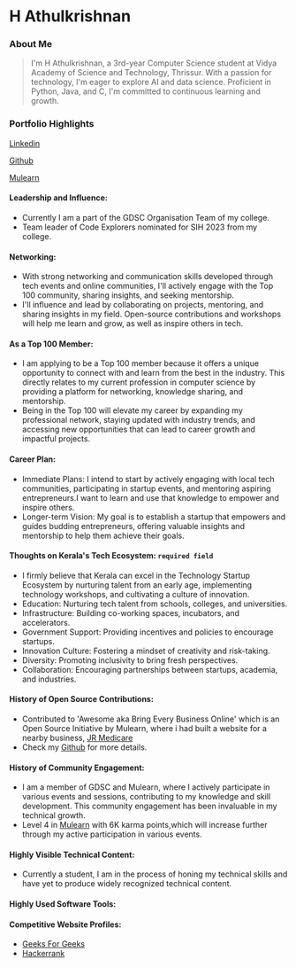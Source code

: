 # H Athulkrishnan

### About Me

> I'm H Athulkrishnan, a 3rd-year Computer Science student at Vidya Academy of Science and Technology, Thrissur. With a passion for technology, I'm eager to explore AI and data science. Proficient in Python, Java, and C, I'm committed to continuous learning and growth.


### Portfolio Highlights

[Linkedin](https://www.linkedin.com/in/h-athulkrishnan/)

[Github](https://github.com/athul-2003)

[Mulearn](https://app.mulearn.org/dashboard/profile)


#### Leadership and Influence: 

- Currently I am a part of the GDSC Organisation Team of my college.
- Team leader of Code Explorers nominated for SIH 2023 from my college.

#### Networking: 

- With strong networking and communication skills developed through tech events and online communities, I'll actively engage with the Top 100 community, sharing insights, and seeking mentorship.
- I'll influence and lead by collaborating on projects, mentoring, and sharing insights in my field. Open-source contributions and workshops will help me learn and grow, as well as inspire others in tech.

#### As a Top 100 Member: 

- I am applying to be a Top 100 member because it offers a unique opportunity to connect with and learn from the best in the industry. This directly relates to my current profession in computer science by providing a platform for networking, knowledge sharing, and mentorship.
- Being in the Top 100 will elevate my career by expanding my professional network, staying updated with industry trends, and accessing new opportunities that can lead to career growth and impactful projects.

#### Career Plan: 

- Immediate Plans: I intend to start by actively engaging with local tech communities, participating in startup events, and mentoring aspiring entrepreneurs.I want to learn and use that knowledge to empower and inspire others.
- Longer-term Vision: My goal is to establish a startup that empowers and guides budding entrepreneurs, offering valuable insights and mentorship to help them achieve their goals. 

#### Thoughts on Kerala's Tech Ecosystem: `required field`

-  I firmly believe that Kerala can excel in the Technology Startup Ecosystem by nurturing talent from an early age, implementing technology workshops, and cultivating a culture of innovation.
- Education: Nurturing tech talent from schools, colleges, and universities.
- Infrastructure: Building co-working spaces, incubators, and accelerators.
- Government Support: Providing incentives and policies to encourage startups.
- Innovation Culture: Fostering a mindset of creativity and risk-taking.
- Diversity: Promoting inclusivity to bring fresh perspectives.
- Collaboration: Encouraging partnerships between startups, academia, and industries.

#### History of Open Source Contributions:

- Contributed to 'Awesome aka Bring Every Business Online' which is an Open Source Initiative by Mulearn, where i had built a website for a nearby business, [JR Medicare](https://athul-2003.github.io/JR-Medicare/)
- Check my [Github](https://github.com/athul-2003) for more details.

#### History of Community Engagement:

-  I am a member of GDSC and Mulearn, where I actively participate in various events and sessions, contributing to my knowledge and skill development. This community engagement has been invaluable in my technical growth.
-  Level 4 in [Mulearn](https://app.mulearn.org/dashboard/profile) with 6K karma points,which will increase further through my active participation in various events.
  
#### Highly Visible Technical Content:

- Currently a student, I am in the process of honing my technical skills and have yet to produce widely recognized technical content.

#### Highly Used Software Tools:



#### Competitive Website Profiles:

- [Geeks For Geeks](https://auth.geeksforgeeks.org/user/athulakhil28/)
- [Hackerrank](https://www.hackerrank.com/profile/athulakhil28)

